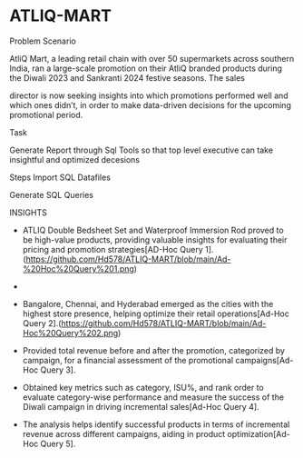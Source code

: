 # ATLIQ-MART

Problem Scenario

AtliQ Mart, a leading retail chain with over 50 supermarkets across southern India, ran a large-scale promotion on their AtliQ branded products during the Diwali 2023 and Sankranti 2024 festive seasons. The sales

director is now seeking insights into which promotions performed well and which ones didn’t, in order to make data-driven decisions for the upcoming promotional period.

Task

Generate Report through Sql Tools so that top level executive can take insightful and optimized decesions

Steps
Import SQL Datafiles

Generate SQL Queries

INSIGHTS

* ATLIQ Double Bedsheet Set and Waterproof Immersion Rod proved to be high-value products, providing valuable insights for evaluating their pricing and promotion strategies[AD-Hoc Query 1].(https://github.com/Hd578/ATLIQ-MART/blob/main/Ad-%20Hoc%20Query%201.png)
* 
* Bangalore, Chennai, and Hyderabad emerged as the cities with the highest store presence, helping optimize their retail operations[Ad-Hoc Query 2].(https://github.com/Hd578/ATLIQ-MART/blob/main/Ad-Hoc%20Query%202.png)

* Provided total revenue before and after the promotion, categorized by campaign, for a financial assessment of the promotional campaigns[Ad-Hoc Query 3].

* Obtained key metrics such as category, ISU%, and rank order to evaluate category-wise performance and measure the success of the Diwali campaign in driving incremental sales[Ad-Hoc Query 4].

* The analysis helps identify successful products in terms of incremental revenue across different campaigns, aiding in product optimization[Ad-Hoc Query 5].



